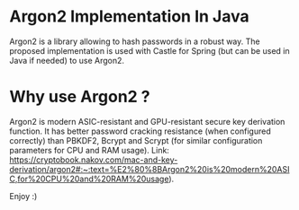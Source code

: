 # Argon2 Implementation In Java
Argon2 is a library allowing to hash passwords in a robust way.
The proposed implementation is used with Castle for Spring (but can be used in Java if needed) to use Argon2.

# Why use Argon2 ?
Argon2 is modern ASIC-resistant and GPU-resistant secure key derivation function. It has better password cracking resistance (when configured correctly) than PBKDF2, Bcrypt and Scrypt (for similar configuration parameters for CPU and RAM usage).
Link: https://cryptobook.nakov.com/mac-and-key-derivation/argon2#:~:text=%E2%80%8BArgon2%20is%20modern%20ASIC,for%20CPU%20and%20RAM%20usage).

Enjoy :)
